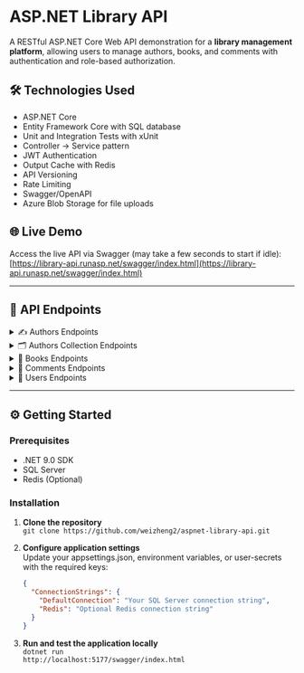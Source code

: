 # ASP.NET Library API
A RESTful ASP.NET Core Web API demonstration for a **library management platform**, allowing users to manage authors, books, and comments with authentication and role-based authorization.  

## 🛠️ Technologies Used
- ASP.NET Core
- Entity Framework Core with SQL database
- Unit and Integration Tests with xUnit
- Controller → Service pattern
- JWT Authentication
- Output Cache with Redis
- API Versioning
- Rate Limiting
- Swagger/OpenAPI
- Azure Blob Storage for file uploads

## 🌐 Live Demo
Access the live API via Swagger (may take a few seconds to start if idle):  
[https://library-api.runasp.net/swagger/index.html](https://library-api.runasp.net/swagger/index.html)

---

## 📡 API Endpoints

<details>
<summary>✍️ Authors Endpoints</summary>

| Method | Endpoint | Description | Auth |
|--------|----------|-------------|------|
| `GET` | `/authors` | Get all authors | ❌ |
| `GET` | `/authors/with-filter` | Get authors by filter criteria | ❌ |
| `GET` | `/authors/{id}` | Get author by ID | ❌ |
| `POST` | `/authors` | Add author (with or without books) | ✅ |
| `POST` | `/authors/with-photo` | Add author with photo (with or without books) | ✅ |
| `PUT` | `/authors/{id}` | Update author | ✅ |
| `DELETE` | `/authors/{id}` | Delete author | ✅ |

</details>

<details>
<summary>🗂️ Authors Collection Endpoints</summary>
  
| Method | Endpoint | Description | Auth |
|--------|----------|-------------|------|
| `GET` | `/authors-collection/{ids}` | Get a collection of authors (with or without books) | ✅ |
| `POST` | `/authors-collection` | Create a collection of authors (with or without books) | ✅ |

</details>

<details>
<summary>📖 Books Endpoints</summary>
  
| Method | Endpoint | Description | Auth |
|--------|----------|-------------|------|
| `GET` | `/books` | Get all books | ❌ |
| `GET` | `/books/{id}` | Get book by ID | ❌ |
| `POST` | `/books` | Create new book | ✅ |
| `PUT` | `/books/{id}` | Update book | ✅ |
| `DELETE` | `/books/{id}` | Delete book | ✅ |

</details>

<details>
<summary>💬 Comments Endpoints</summary>

| Method | Endpoint | Description | Auth |
|--------|----------|-------------|------|
| `GET` | `/books/{bookId}/comments` | Get all comments from a book | ❌ |
| `GET` | `/books/{bookId}/comments/{id}` | Get comment by ID | ❌ |
| `POST` | `/books/{bookId}/comments` | Create new comment | ✅ |
| `PUT` | `/books/{bookId}/comments/{id}` | Update comment | ✅ |
| `DELETE` | `/books/{bookId}/comments/{id}` | Delete comment | ✅ |

</details>

<details>
<summary>👤 Users Endpoints</summary>
  
| Method | Endpoint | Description | Auth | Admin |
|--------|----------|-------------|------|-------|
| `POST` | `/register` | Register new user | ❌ | ❌ |
| `POST` | `/login` | Login user | ❌ | ❌ |
| `POST` | `/refresh-token` | Refresh JWT token | ✅ | ❌ |
| `POST` | `/make-admin` | Grant admin privileges | ✅ | ✅ |

</details>

---

## ⚙️ Getting Started

### Prerequisites
- .NET 9.0 SDK
- SQL Server
- Redis (Optional)
  
### Installation

1. **Clone the repository**  
   `git clone https://github.com/weizheng2/aspnet-library-api.git`

2. **Configure application settings**  
   Update your appsettings.json, environment variables, or user-secrets with the required keys:  
   ```json
   {
     "ConnectionStrings": {
       "DefaultConnection": "Your SQL Server connection string",
       "Redis": "Optional Redis connection string"
     }
   }
   ```
   
3. **Run and test the application locally**  
   `dotnet run`  
   `http://localhost:5177/swagger/index.html`
